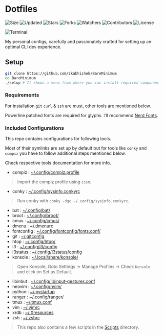 # Dotfiles

![Size](https://img.shields.io/github/repo-size/2kabhishek/Dotfiles?style=plastic&color=0f0&label=Size)
![Updated](https://img.shields.io/github/last-commit/2kabhishek/Dotfiles?style=plastic&color=f00&label=Updated)
![Stars](https://img.shields.io/github/stars/2kabhishek/Dotfiles?style=plastic&color=ffc801&label=Stars)
![Forks](https://img.shields.io/github/forks/2kabhishek/Dotfiles?style=plastic&color=003cff&label=Forks)
![Watchers](https://img.shields.io/github/watchers/2kabhishek/Dotfiles?style=plastic&color=ff5500&label=Watchers)
![Contributors](https://img.shields.io/github/contributors/2kabhishek/Dotfiles?style=plastic&color=f0f&label=Contributors)
![License](https://img.shields.io/github/license/2kabhishek/Dotfiles?style=plastic&color=555&label=License)

![Terminal](https://i.imgur.com/XOJlQXU.png)

My personal configs, carefully and passionately crafted for setting up an optimal CLI dev experience.

## Setup

```bash
git clone https://github.com/2kabhishek/BareMinimum
cd BareMinimum
./setup # It shows a menu from where you can install required components
```

### Requirements

For installation `git` `curl` & `zsh` are must, other tools are mentioned below.

Powerline patched fonts are required for glyphs. I'll recommend [Nerd Fonts](https://www.nerdfonts.com/).

### Included Configurations

This repo contains configurations for following tools.

Most of their symlinks are set up by default but for tools like `conky` and `compiz` you have to follow additional steps mentioned below.

Check respective tools documentation for more info.

- compiz : [~/.config/compiz.profile](https://github.com/2KAbhishek/Dotfiles/blob/master/.config/compiz.profile)

> Import the compiz profile using `ccsm`.

- conky : [~/.config/sysinfo.conkyrc](https://github.com/2KAbhishek/Dotfiles/blob/master/.config/sysinfo.conkyrc)

> Run conky with `conky -dqc ~/.config/sysinfo.conkyrc`.

- bat : [~/.config/bat/](https://github.com/2KAbhishek/Dotfiles/blob/master/.config/bat/)
- broot : [~/.config/broot/](https://github.com/2KAbhishek/Dotfiles/blob/master/.config/broot/)
- cmus : [~/.config/cmus/](https://github.com/2KAbhishek/Dotfiles/blob/master/.config/cmus/)
- dmenu : [~/.dmenurc](https://github.com/2KAbhishek/Dotfiles/blob/master/.dmenurc)
- fontconfig : [~/.config/fontconfig/fonts.conf/](https://github.com/2KAbhishek/Dotfiles/blob/master/.config/fontconfig/fonts.conf/)
- git : [~/.gitconfig](https://github.com/2KAbhishek/Dotfiles/blob/master/.gitconfig)
- htop : [~/.config/htop/](https://github.com/2KAbhishek/Dotfiles/blob/master/.config/htop/)
- i3 : [~/.config/i3/config](https://github.com/2KAbhishek/Dotfiles/blob/master/.config/i3/config)
- i3status : [~/.config/i3status/config](https://github.com/2KAbhishek/Dotfiles/blob/master/.config/i3status/config)
- konsole : [~/.local/share/konsole/](https://github.com/2KAbhishek/Dotfiles/blob/master/.local/share/konsole)

> Open Konsole, Goto Settings -> Manage Profiles -> Check `Konsole` and click on Set as Default.

- libinbut : [~/.config/libinput-gestures.conf](https://github.com/2KAbhishek/Dotfiles/blob/master/.config/libinput-gestures.conf)
- neovim : [~/.config/nvim/](https://github.com/2KAbhishek/Dotfiles/blob/master/.config/nvim/)
- python : [~/.pystartup](https://github.com/2KAbhishek/Dotfiles/blob/master/.pystartup)
- ranger : [~/.config/ranger/](https://github.com/2KAbhishek/Dotfiles/blob/master/.config/ranger/)
- tmux : [~/.tmux.conf](https://github.com/2KAbhishek/Dotfiles/blob/master/.tmux.conf)
- vim : [~/.vimrc](https://github.com/2KAbhishek/Dotfiles/blob/master/.vimrc)
- xrdb : [~/.Xresources](https://github.com/2KAbhishek/Dotfiles/blob/master/.Xresources)
- zsh : [~/.zshrc](https://github.com/2KAbhishek/Dotfiles/blob/master/.zshrc)

> This repo also contains a few scripts in the [Scripts](https://github.com/2KAbhishek/Dotfiles/blob/master/Scripts) directory.
